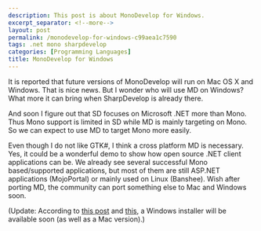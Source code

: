 ```yaml
---
description: This post is about MonoDevelop for Windows.
excerpt_separator: <!--more-->
layout: post
permalink: /monodevelop-for-windows-c99aea1c7590
tags: .net mono sharpdevelop
categories: [Programming Languages]
title: MonoDevelop for Windows
---
```

It is reported that future versions of MonoDevelop will run on Mac OS X and Windows. That is nice news. But I wonder who will use MD on Windows? What more it can bring when SharpDevelop is already there.
<!--more-->

And soon I figure out that SD focuses on Microsoft .NET more than Mono. Thus Mono support is limited in SD while MD is mainly targeting on Mono. So we can expect to use MD to target Mono more easily.

Even though I do not like GTK#, I think a cross platform MD is necessary. Yes, it could be a wonderful demo to show how open source .NET client applications can be. We already see several successful Mono based/supported applications, but most of them are still ASP.NET applications (MojoPortal) or mainly used on Linux (Banshee). Wish after porting MD, the community can port something else to Mac and Windows soon.

(Update: According to [this post](http://mjhutchinson.com/journal/2009/02/07/monodevelop_vista64) and [this](http://tirania.org/blog/archive/2009/Feb-19-1.html), a Windows installer will be available soon (as well as a Mac version).)
